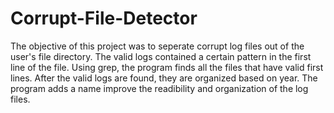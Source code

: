 # Corrupt-File-Detector

The objective of this project was to seperate corrupt log files out of the user's file directory. The valid logs contained a certain pattern in the first line of the file. Using grep, the program finds all the files that have valid first lines. After the valid logs are found, they are organized based on year. The program adds a name improve the readibility and organization of the log files. 
